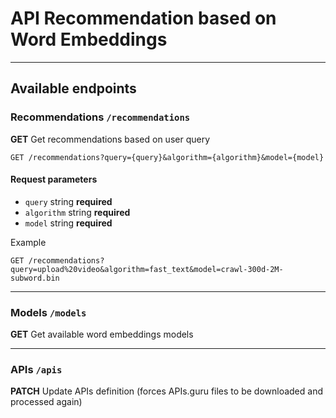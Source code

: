 # API Recommendation based on Word Embeddings
***
## Available endpoints

### Recommendations `/recommendations`
**GET** Get recommendations based on user query
```
GET /recommendations?query={query}&algorithm={algorithm}&model={model}
```

####     Request parameters

- `query` string **required**
- `algorithm` string **required**
- `model` string **required**

Example
```
GET /recommendations?query=upload%20video&algorithm=fast_text&model=crawl-300d-2M-subword.bin
```
***
### Models `/models`
**GET** Get available word embeddings models
***
### APIs `/apis`
**PATCH** Update APIs definition (forces APIs.guru files to be downloaded and processed again)
